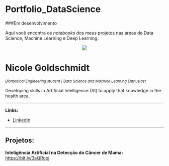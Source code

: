 # Portfolio_DataScience

###Em desenvolvimento

Aqui você encontra os *notebooks* dos meus projetos nas áreas de Data Science, Machine Learning e Deep Learning.

<p align="center">
  <img src="https://raw.githubusercontent.com/carlosfab/template_portfolio/master/banner.png" >
</p>

# Nicole Goldschmidt
<sub>*Biomedical Engineering student | Data Science and Machine Learning Enthusiast*</sub>

Developing skills in Artificial Intelligence (AI) to apply that knowledge in the health area.

---

**Links:**
* [LinkedIn](https://www.linkedin.com/in/nicole-goldschmidt)

---

## Projetos:

**Inteligência Artificial na Detecção do Câncer de Mama:** https://bit.ly/3aQRgoj 




